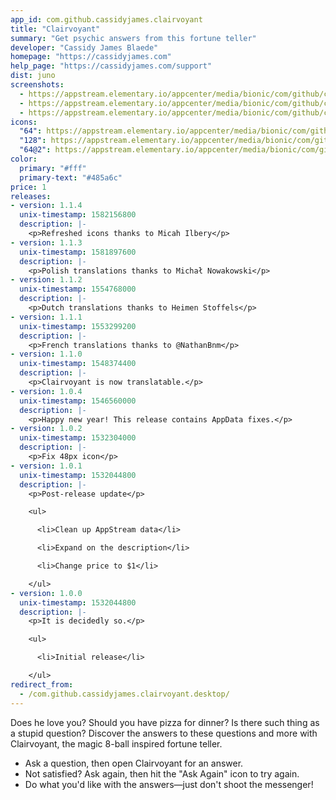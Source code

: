 ```yaml
---
app_id: com.github.cassidyjames.clairvoyant
title: "Clairvoyant"
summary: "Get psychic answers from this fortune teller"
developer: "Cassidy James Blaede"
homepage: "https://cassidyjames.com"
help_page: "https://cassidyjames.com/support"
dist: juno
screenshots:
  - https://appstream.elementary.io/appcenter/media/bionic/com/github/cassidyjames.clairvoyant/DC415F6354EEC19F05656D3428E28BBD/screenshots/image-1_orig.png
  - https://appstream.elementary.io/appcenter/media/bionic/com/github/cassidyjames.clairvoyant/DC415F6354EEC19F05656D3428E28BBD/screenshots/image-2_orig.png
  - https://appstream.elementary.io/appcenter/media/bionic/com/github/cassidyjames.clairvoyant/DC415F6354EEC19F05656D3428E28BBD/screenshots/image-3_orig.png
icons:
  "64": https://appstream.elementary.io/appcenter/media/bionic/com/github/cassidyjames.clairvoyant/DC415F6354EEC19F05656D3428E28BBD/icons/64x64/com.github.cassidyjames.clairvoyant_com.github.cassidyjames.clairvoyant.png
  "128": https://appstream.elementary.io/appcenter/media/bionic/com/github/cassidyjames.clairvoyant/DC415F6354EEC19F05656D3428E28BBD/icons/128x128/com.github.cassidyjames.clairvoyant_com.github.cassidyjames.clairvoyant.png
  "64@2": https://appstream.elementary.io/appcenter/media/bionic/com/github/cassidyjames.clairvoyant/DC415F6354EEC19F05656D3428E28BBD/icons/64x64@2/com.github.cassidyjames.clairvoyant_com.github.cassidyjames.clairvoyant.png
color:
  primary: "#fff"
  primary-text: "#485a6c"
price: 1
releases:
- version: 1.1.4
  unix-timestamp: 1582156800
  description: |-
    <p>Refreshed icons thanks to Micah Ilbery</p>
- version: 1.1.3
  unix-timestamp: 1581897600
  description: |-
    <p>Polish translations thanks to Michał Nowakowski</p>
- version: 1.1.2
  unix-timestamp: 1554768000
  description: |-
    <p>Dutch translations thanks to Heimen Stoffels</p>
- version: 1.1.1
  unix-timestamp: 1553299200
  description: |-
    <p>French translations thanks to @NathanBnm</p>
- version: 1.1.0
  unix-timestamp: 1548374400
  description: |-
    <p>Clairvoyant is now translatable.</p>
- version: 1.0.4
  unix-timestamp: 1546560000
  description: |-
    <p>Happy new year! This release contains AppData fixes.</p>
- version: 1.0.2
  unix-timestamp: 1532304000
  description: |-
    <p>Fix 48px icon</p>
- version: 1.0.1
  unix-timestamp: 1532044800
  description: |-
    <p>Post-release update</p>

    <ul>

      <li>Clean up AppStream data</li>

      <li>Expand on the description</li>

      <li>Change price to $1</li>

    </ul>
- version: 1.0.0
  unix-timestamp: 1532044800
  description: |-
    <p>It is decidedly so.</p>

    <ul>

      <li>Initial release</li>

    </ul>
redirect_from:
  - /com.github.cassidyjames.clairvoyant.desktop/
---
```


<p>Does he love you? Should you have pizza for dinner? Is there such thing as a stupid question? Discover the answers to these questions and more with Clairvoyant, the magic 8-ball inspired fortune teller.</p>
<ul>
  <li>Ask a question, then open Clairvoyant for an answer.</li>
  <li>Not satisfied? Ask again, then hit the &quot;Ask Again&quot; icon to try again.</li>
  <li>Do what you&apos;d like with the answers—just don&apos;t shoot the messenger!</li>
</ul>